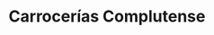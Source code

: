 ---
title: "Carrocerías Complutense"
url: /alcala-de-henares/carrocerias-complutense/
shop: reparación de automóviles
---
